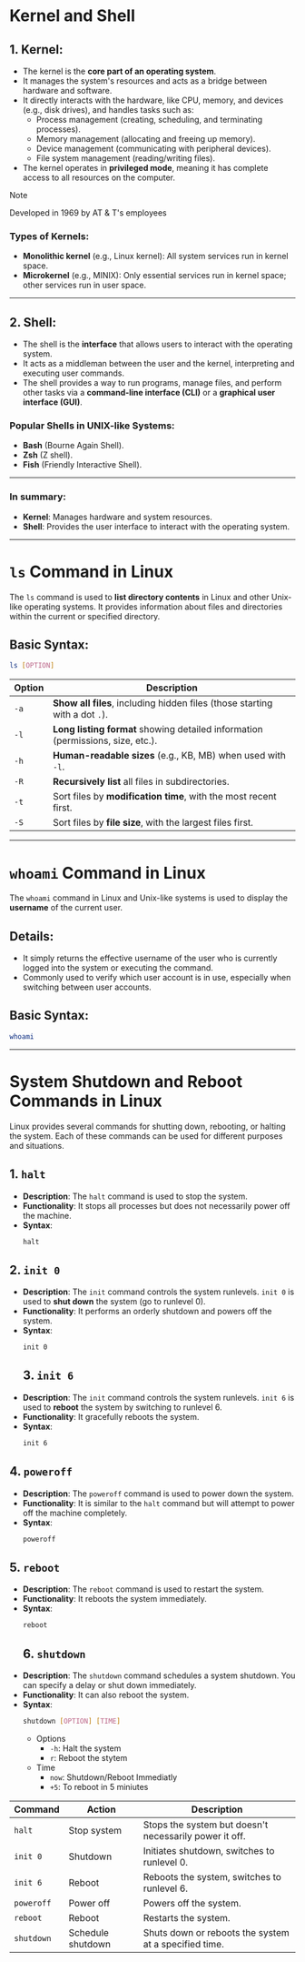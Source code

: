 # Kernel and Shell

## 1. Kernel:
- The kernel is the **core part of an operating system**.
- It manages the system's resources and acts as a bridge between hardware and software.
- It directly interacts with the hardware, like CPU, memory, and devices (e.g., disk drives), and handles tasks such as:
  - Process management (creating, scheduling, and terminating processes).
  - Memory management (allocating and freeing up memory).
  - Device management (communicating with peripheral devices).
  - File system management (reading/writing files).
- The kernel operates in **privileged mode**, meaning it has complete access to all resources on the computer.

> [!NOTE]  
> Developed in 1969 by AT & T's employees

### Types of Kernels:
- **Monolithic kernel** (e.g., Linux kernel): All system services run in kernel space.
- **Microkernel** (e.g., MINIX): Only essential services run in kernel space; other services run in user space.

---

## 2. Shell:
- The shell is the **interface** that allows users to interact with the operating system.
- It acts as a middleman between the user and the kernel, interpreting and executing user commands.
- The shell provides a way to run programs, manage files, and perform other tasks via a **command-line interface (CLI)** or a **graphical user interface (GUI)**.

### Popular Shells in UNIX-like Systems:
- **Bash** (Bourne Again Shell).
- **Zsh** (Z shell).
- **Fish** (Friendly Interactive Shell).

---

### In summary:
- **Kernel**: Manages hardware and system resources.
- **Shell**: Provides the user interface to interact with the operating system.
---

# `ls` Command in Linux

The `ls` command is used to **list directory contents** in Linux and other Unix-like operating systems. It provides information about files and directories within the current or specified directory.

## Basic Syntax:
```bash
ls [OPTION]

```
| Option           | Description                                                                 |
|------------------|-----------------------------------------------------------------------------|
| `-a`             | **Show all files**, including hidden files (those starting with a dot `.`).  |
| `-l`             | **Long listing format** showing detailed information (permissions, size, etc.). |
| `-h`             | **Human-readable sizes** (e.g., KB, MB) when used with `-l`.                |
| `-R`             | **Recursively list** all files in subdirectories.                           |
| `-t`             | Sort files by **modification time**, with the most recent first.            |
| `-S`             | Sort files by **file size**, with the largest files first.                  |
---

# `whoami` Command in Linux

The `whoami` command in Linux and Unix-like systems is used to display the **username** of the current user.

## Details:
- It simply returns the effective username of the user who is currently logged into the system or executing the command.
- Commonly used to verify which user account is in use, especially when switching between user accounts.

## Basic Syntax:
```bash
whoami
```
---

# System Shutdown and Reboot Commands in Linux

Linux provides several commands for shutting down, rebooting, or halting the system. Each of these commands can be used for different purposes and situations.

## 1. `halt`
- **Description**: The `halt` command is used to stop the system.
- **Functionality**: It stops all processes but does not necessarily power off the machine.
- **Syntax**:
  ```bash
  halt
  ```
## 2. `init 0`
- **Description**: The `init` command controls the system runlevels. `init 0` is used to **shut down** the system (go to runlevel 0).
- **Functionality**: It performs an orderly shutdown and powers off the system.
- **Syntax**:
  ```bash
  init 0
  ```
  ## 3. `init 6`
- **Description**: The `init` command controls the system runlevels. `init 6` is used to **reboot** the system by switching to runlevel 6.
- **Functionality**: It gracefully reboots the system.
- **Syntax**:
  ```bash
  init 6
  ```
## 4. `poweroff`
- **Description**: The `poweroff` command is used to power down the system.
- **Functionality**: It is similar to the `halt` command but will attempt to power off the machine completely.
- **Syntax**:
  ```bash
  poweroff
  ```
## 5. `reboot`
- **Description**: The `reboot` command is used to restart the system.
- **Functionality**: It reboots the system immediately.
- **Syntax**:
  ```bash
  reboot
  ```
  ## 6. `shutdown`
- **Description**: The `shutdown` command schedules a system shutdown. You can specify a delay or shut down immediately.
- **Functionality**: It can also reboot the system.
- **Syntax**:
  ```bash
  shutdown [OPTION] [TIME]
  ```
  - Options
    - `-h`: Halt the system
    - `r`: Reboot the stytem
  - Time
    - `now`: Shutdown/Reboot Immediatly
    - `+5`: To reboot in 5 miniutes

| Command    | Action               | Description                                         |
|------------|----------------------|-----------------------------------------------------|
| `halt`     | Stop system           | Stops the system but doesn't necessarily power it off. |
| `init 0`   | Shutdown              | Initiates shutdown, switches to runlevel 0.         |
| `init 6`   | Reboot                | Reboots the system, switches to runlevel 6.         |
| `poweroff` | Power off             | Powers off the system.                              |
| `reboot`   | Reboot                | Restarts the system.                                |
| `shutdown` | Schedule shutdown     | Shuts down or reboots the system at a specified time. |
